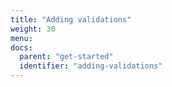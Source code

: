```yaml
---
title: "Adding validations"
weight: 30
menu:
docs:
  parent: "get-started"
  identifier: "adding-validations"
---
```

